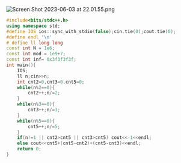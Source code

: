 ![Screen Shot 2023-06-03 at 22.01.55.png](https://s3-us-west-2.amazonaws.com/secure.notion-static.com/9cb576e7-ecb1-45fd-a640-5f672a66a30b/Screen_Shot_2023-06-03_at_22.01.55.png)

```cpp
#include<bits/stdc++.h>
using namespace std;
#define IOS ios::sync_with_stdio(false);cin.tie(0);cout.tie(0);
#define endl '\n' 
# define ll long long
const int N = 1e6;
const int mod = 1e9+7;
const int inf= 0x3f3f3f3f; 
int main(){ 
    IOS;
    ll n;cin>>n;   
    int cnt2=0,cnt3=0,cnt5=0;
    while(n%2==0){
        cnt2++;n/=2;
    }
    while(n%3==0){
        cnt3++;n/=3;
    }
    while(n%5==0){
        cnt5++;n/=5;
    }
	if(n!=1 || cnt2>cnt5 || cnt3>cnt5) cout<<-1<<endl;
    else cout<<cnt5+(cnt5-cnt2)+(cnt5-cnt3)<<endl;
    return 0;
}
```